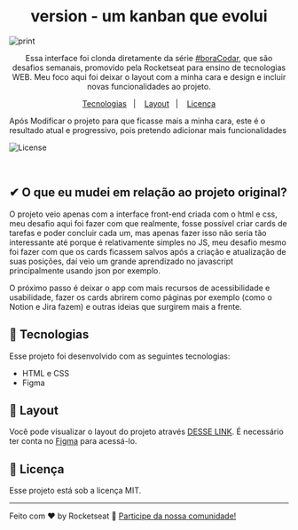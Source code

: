 <h1 align="center"> version - um kanban que evolui </h1>

![print]()

<p align="center">
Essa interface foi clonda diretamente da série <a href="https://www.rocketseat.com.br/boracodar">#boraCodar</a>, que são desafios semanais, promovido pela Rocketseat para ensino de tecnologias WEB. Meu foco aqui foi deixar o layout com a minha cara e design e incluir novas funcionalidades ao projeto. <br/>
</p>

<p align="center">
  <a href="#-tecnologias">Tecnologias</a>&nbsp;&nbsp;&nbsp;|&nbsp;&nbsp;&nbsp;
  <a href="#-layout">Layout</a>&nbsp;&nbsp;&nbsp;|&nbsp;&nbsp;&nbsp;
  <a href="#memo-licença">Licença</a>
</p>


<p style="text-align="center"">
  <p>Após Modificar o projeto para que ficasse mais a minha cara, este é o resultado atual e progressivo, pois pretendo adicionar mais funcionalidades</p>
  <img alt="License" src="https://lh3.googleusercontent.com/H9J-KWEIr6Le221oVa7Fj0MmhKSa5itxDm5gpViQYExRNXNN5Xep3RK5yowm6w59ZJsw0SAwzIIhhv-j7xh-ktWdgvPPuFo6d5heMEuWWxgdgemI4mpoioVn7C1wcAkfRrn3CUl97cp215Tm_kwf47An3y102skX_PVBPFiHtYzsZd4LRNGjgFrsZ6a6IkgkkIadW0AbsM2GuXCiZ6opBoAk1cbcqT-hpUeEV55j_DZZQUY2ysznsi9tQRtNTVRm2TnlUwc873XXJM91bbA-bV021VMkIW206tqisj3Mi_zbZoS1qensVnrEhvaIsK5TvEMW0BhCIUV1HX7Wkdk5eZoMPeBkfGoVyk--o7PVymDG4m7b8l_E2Zu52y_Dw9MvTucDY7G-ISfANIY0EJWYSq5g0obhzBhtBOcF6rpKZXgMQwXJgPv03S8-rFuZB9ONoc6w2pqcU7KjjK0p9i508M6oKxjRlqlNdASFvFRtv8KaEs678kau0UDeISc1ITJfTwkJCFxmhnpi5i8UzXot4C7ua5ZPz63Rkfp0n0qi1B-ZhDqLHH6Jd-v0d37ulCVz9Z6gT3PVKrEhZnLqe0C4V18LFBbMyGkTopEGuJeXl_GKCxl7BtkDDbTCRqZQzJ9c33eF2YAwgZbQTx0idYrZxAXvS_xGp7bmh3neF2IEv5tbPe9zfaE7p7VX6SYzXtuJP3KxT9IuzH1dVSFMSP3fkh8lWeK6yYuzZacbXMsAS0lxGCDEjpssfAv_B6ps6J87zxnaCnxObPOqzt3AtBqwZQKG90HzyUWIhsnA-uckn37hcrmOhkfUxDiKVSVKIt8Jit1Zf04fI7yM7A7LQmznHPgvhnAoX3DuulHezzMAKA5KqWfhOxnzKt1Jct1UdqdGK6BkDnlAxF9oEwYrRp7BSj9IMJPNHzZOTNpgWvAYXnT7Xai7Adjt2tlQKfMdb1pVhkPh32TIfP5Z0XYf57C5=w847-h635-s-no?authuser=0"> 
</p> 

<br>

## ✔ O que eu mudei em relação ao projeto original?

O projeto veio apenas com a interface front-end criada com o html e css, meu desafio aqui foi fazer com que realmente, fosse possível criar cards de tarefas e poder concluir cada um, mas apenas fazer isso não seria tão interessante até porque é relativamente simples no JS, meu desafio mesmo foi fazer com que os cards ficassem salvos após a criação e atualização de suas posições, daí veio um grande aprendizado no javascript principalmente usando json por exemplo. 

O próximo passo é deixar o app com mais recursos de acessibilidade e usabilidade, fazer os cards abrirem como páginas por exemplo (como o Notion e Jira fazem) e outras ideias que surgirem mais a frente.

## 🚀 Tecnologias

Esse projeto foi desenvolvido com as seguintes tecnologias:

- HTML e CSS
- Figma

## 🔖 Layout

Você pode visualizar o layout do projeto através [DESSE LINK](https://www.figma.com/community/file/1220368226816658013). É necessário ter conta no [Figma](https://figma.com) para acessá-lo.

## :memo: Licença

Esse projeto está sob a licença MIT.

---

Feito com ♥ by Rocketseat :wave: [Participe da nossa comunidade!](https://discord.gg/rocketseat)
